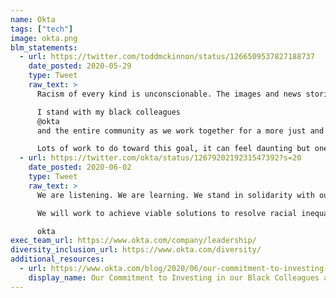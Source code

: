 ```yaml
---
name: Okta
tags: ["tech"]
image: okta.png
blm_statements:
  - url: https://twitter.com/toddmckinnon/status/1266509537827188737
    date_posted: 2020-05-29
    type: Tweet
    raw_text: >
      Racism of every kind is unconscionable. The images and news stories we are seeing about the treatment of black people in America today are incredibly tragic. 

      I stand with my black colleagues 
      @okta
      and the entire community as we work together for a more just and kind society.

      Lots of work to do toward this goal, it can feel daunting but one thing we should all do is vote. Vote, Vote, Vote!!!!
  - url: https://twitter.com/okta/status/1267920219231547392?s=20
    date_posted: 2020-06-02
    type: Tweet
    raw_text: >
      We are listening. We are learning. We stand in solidarity with our Black and African American communities.

      We will work to achieve viable solutions to resolve racial inequality and are committed to financially supporting nonprofit organizations working toward improving racial equality through Okta for Good.

      okta
exec_team_url: https://www.okta.com/company/leadership/
diversity_inclusion_url: https://www.okta.com/diversity/
additional_resources:
  - url: https://www.okta.com/blog/2020/06/our-commitment-to-investing-in-our-black-colleagues-and-communities/
    display_name: Our Commitment to Investing in our Black Colleagues and Communities
---
```


